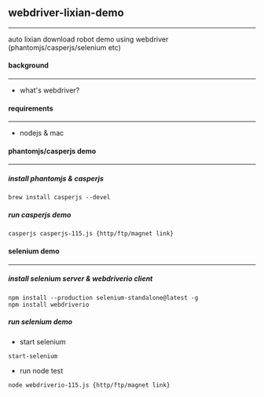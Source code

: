 ## webdriver-lixian-demo
----

auto lixian download robot demo using webdriver (phantomjs/casperjs/selenium etc) 


#### background
----
- what's webdriver?
> 

#### requirements
----
* nodejs & mac 

#### phantomjs/casperjs demo
----
##### install phantomjs & casperjs
```
brew install casperjs --devel
```

##### run casperjs demo
```
casperjs casperjs-115.js {http/ftp/magnet link}
```


#### selenium demo
----
##### install selenium server & webdriverio client
```
npm install --production selenium-standalone@latest -g
npm install webdriverio
```


##### run selenium demo
- start selenium
```
start-selenium
```
- run node test
```
node webdriverio-115.js {http/ftp/magnet link}
```